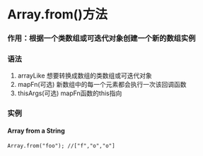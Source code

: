 # Array.from()方法

### 作用：根据一个类数组或可迭代对象创建一个新的数组实例

### 语法
1. arrayLike
    想要转换成数组的类数组或可迭代对象
2. mapFn(可选)
    新数组中的每一个元素都会执行一次该回调函数
3. thisArgs(可选)
    mapFn函数的this指向


### 实例

#### Array from a String
`
Array.from("foo");
//["f","o","o"]
`

